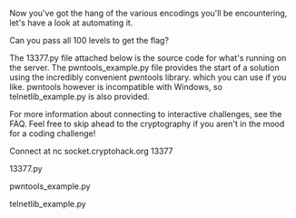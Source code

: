 Now you've got the hang of the various encodings you'll be encountering, let's have a look at automating it.

Can you pass all 100 levels to get the flag?

The 13377.py file attached below is the source code for what's running on the server. The pwntools_example.py file provides the start of a solution using the incredibly convenient pwntools library. which you can use if you like. pwntools however is incompatible with Windows, so telnetlib_example.py is also provided.

For more information about connecting to interactive challenges, see the FAQ. Feel free to skip ahead to the cryptography if you aren't in the mood for a coding challenge!

Connect at nc socket.cryptohack.org 13377

13377.py

pwntools_example.py

telnetlib_example.py 